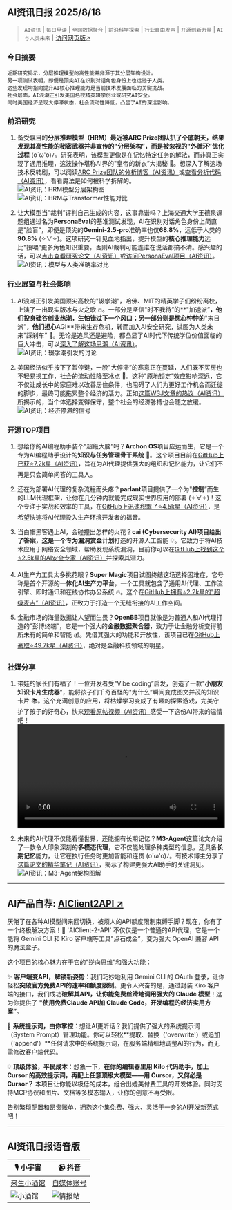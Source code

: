 ## AI资讯日报 2025/8/18

>  `AI资讯` | `每日早读` | `全网数据聚合` | `前沿科学探索` | `行业自由发声` | `开源创新力量` | `AI与人类未来` | [访问网页版↗️](https://ai.hubtoday.app/)



### **今日摘要**

```
近期研究揭示，分层推理模型的高性能并非源于其分层架构设计。
另一项测试表明，即便是顶尖AI在识别对话角色身份上也远逊于人类。
这些发现均指向提升AI核心推理能力是当前技术发展面临的关键挑战。
社会层面，AI浪潮正引发美国名校精英辍学创业或研究AI安全。
同时美国经济呈现大停滞状态，社会流动性降低，凸显了AI的深远影响。
```



### 前沿研究
1.  备受瞩目的**分层推理模型（HRM）**最近被ARC Prize团队扒了个底朝天，结果发现其高性能的秘密武器并非宣传的"**分层架构**”，而是被忽视的**"外循环”优化过程** (o´ω'o)ﾉ。研究表明，该模型更像是在记忆特定任务的解法，而非真正实现了通用推理，这波操作堪称AI界的"皇帝的新衣”大揭秘 🤔。想深入了解这场技术反转剧，可以阅读[ARC Prize团队的分析博客（AI资讯）](https://arcprize.org/blog/hrm-analysis)或[查看分析代码（AI资讯）](https://github.com/arcprize/hierarchical-reasoning-model-analysis)，看看魔法是如何被科学拆解的。<br/>![AI资讯：HRM模型分层架构图](https://image.jiqizhixin.com/uploads/editor/94ec5e23-b7c6-423c-b4d8-f692fda0d64e/640.png)<br/>![AI资讯：HRM与Transformer性能对比](https://image.jiqizhixin.com/uploads/editor/358a61bc-4ab3-430b-9772-c91ccd68bf06/640.png)

2.  让大模型当"裁判”评判自己生成的内容，这事靠谱吗？上海交通大学王德泉课题组通过名为**PersonaEval**的基准测试发现，AI在识别对话角色身份上简直是"脸盲”，即便是顶尖的**Gemini-2.5-pro**准确率也仅**68.8%**，远低于人类的**90.8%** (✧∀✧)。这项研究一针见血地指出，提升模型的**核心推理能力**远比"投喂”更多角色知识重要，否则AI裁判可能连谁在说话都搞不清。感兴趣的话，可以[点击查看研究论文（AI资讯）](https://arxiv.org/abs/2508.10014)或[访问PersonaEval项目（AI资讯）](https://github.com/maple-zhou/PersonaEval)。<br/>![AI资讯：模型与人类准确率对比](https://wechat2rss.xlab.app/img-proxy/?k=615a7594&u=https%3A%2F%2Fmmbiz.qpic.cn%2Fmmbiz_jpg%2FYicUhk5aAGtAIflDTjRDPpnBiaqCuKWiacYO6PgKGsTtlCicxicTekzrORE450SiaoKXbGmgF2pMYib5mZJV4HCJLuY3A%2F640%3Fwx_fmt%3Djpeg%26from%3Dappmsg)

### 行业展望与社会影响
1.  AI浪潮正引发美国顶尖高校的"辍学潮”，哈佛、MIT的精英学子们纷纷离校，上演了一出现实版冰与火之歌 🔥。一部分是坚信"时不我待”的**"加速派”**，他们投身硅谷创业热潮，生怕错过下一个风口；另一部分则是忧心忡忡的**"末日派”**，他们担心**AGI**带来生存危机，转而加入AI安全研究，试图为人类未来"踩刹车” 🛑。无论是追风还是避险，都凸显了AI时代下传统学位价值面临的巨大冲击，可以[深入了解这场思潮（AI资讯）](https://mp.weixin.qq.com/s?__biz=MzI3MTA0MTk1MA==&mid=2652620688&idx=2&sn=e19165a942f0330fe9a008d9e0d4f578)。<br/>![AI资讯：辍学潮引发的讨论](https://wechat2rss.xlab.app/img-proxy/?k=a806d890&u=https%3A%2F%2Fmmbiz.qpic.cn%2Fsz_mmbiz_png%2FUicQ7HgWiaUb3uEdSPKrwGNmZEOaaGyzVvZ8dTtE9jU1rFsda3llYbCZpmWfiazUYjWBLTGvlPpXucH8Q0lEUJN3Q%2F640%3Fwx_fmt%3Dpng%26from%3Dappmsg)

2.  美国经济似乎按下了暂停键，一股"大停滞”的寒意正在蔓延，人们既不买房也不轻易换工作，社会的流动性降至冰点 🥶。这种"原地锁定”效应影响深远，它不仅让成长中的家庭难以改善居住条件，也阻碍了人们为更好工作机会而迁徙的脚步，最终可能拖累整个经济的活力。正如[这篇WSJ文章的热议（AI资讯）](https://readhacker.news/s/6zJ4w)所揭示的，当个体选择变得保守，整个社会的经济脉搏也会随之放缓。<br/>![AI资讯：经济停滞的信号](https://cdn4.telesco.pe/file/Bpa-9lYfteZ9eJzeUL9jRi1jJg8U9zBwUQdIXpERYRDK9phi-hcHjtWy8rTHHqX-Z4mrdeqtV_hQy3GWsIhTEirNE2avicxhQMz-Eu3beSL6cT6Z-cgh4_-3Fy4cJvI4-ygHcGU5Rfq_0DkJfLID9h9JqoY8Obj_jnedU-1U0v40WdSwRel964oF11zrG2iA3gqYJkrZiXXOegcpuqh8PK3DrlIL1VJ1auqG2367cLlV5y_1F0oIamm2Q-dIYRauHw7qUwZMbTv-DZm_xe_cVakWmywlL2VdpCYcMl6hSEFceg3ilzlgGDDxfAC9QGEyu7uwmbTfiQPbIG6rggfaDg.jpg)

### 开源TOP项目
1.  想给你的AI编程助手装个"超级大脑”吗？**Archon OS**项目应运而生，它是一个专为AI编程助手设计的**知识与任务管理骨干系统** 🚀。这个项目目前在[GitHub上已获⭐7.2k星（AI资讯）](https://github.com/coleam00/Archon)，旨在为AI代理提供强大的组织和记忆能力，让它们不再是只会简单问答的工具人。

2.  还在为部署AI代理的复杂流程而头疼？**parlant**项目提供了一个为"**控制**”而生的LLM代理框架，让你在几分钟内就能完成现实世界应用的部署 (✧∀✧)！这个专注于实战和效率的工具，在[GitHub上迅速积累了⭐4.5k星（AI资讯）](https://github.com/emcie-co/parlant)，是希望快速将AI代理投入生产环境开发者的福音。

3.  当白帽黑客遇上AI，会碰撞出怎样的火花？**cai (Cybersecurity AI)**项目给出了答案，这是一个专为**漏洞赏金计划**打造的开源人工智能 💡。它致力于将AI技术应用于网络安全领域，帮助发现系统漏洞，目前你可以在[GitHub上找到这个⭐2.5k星的AI安全专家（AI资讯）](https://github.com/aliasrobotics/cai)并探索其潜力。

4.  AI生产力工具太多挑花眼？**Super Magic**项目试图终结这场选择困难症，它号称是首个开源的**一体化AI生产力平台**，一个工具就包含了通用AI代理、工作流引擎、即时通讯和在线协作办公系统 🔥。这个在[GitHub上拥有⭐2.2k星的"超级麦吉”（AI资讯）](https://github.com/dtyq/magic)，正致力于打造一个无缝衔接的AI工作空间。

5.  金融市场的海量数据让人望而生畏？**OpenBB**项目就像是为普通人和AI代理打造的"彭博终端”，它是一个强大的**金融数据聚合器**，致力于让金融分析变得前所未有的简单和智能 💰。凭借其强大的功能和开放性，该项目已在[GitHub上豪取⭐49.7k星（AI资讯）](https://github.com/OpenBB-finance/OpenBB)，绝对是金融科技领域的明星。

### 社媒分享
1.  带娃的家长们有福了！一位开发者受"Vibe coding”启发，创造了一款"**小朋友知识卡片生成器**”，能将孩子们千奇百怪的"为什么”瞬间变成图文并茂的知识卡片 📚。这个充满创意的应用，将枯燥学习变成了有趣的探索游戏，完美守护了孩子的好奇心，快来[观看原帖视频（AI资讯）](https://x.com/vista8/status/1957085294676627487)感受一下这份AI带来的温情吧！<br/><video src="https://video.twimg.com/amplify_video/1956972868484685824/vid/avc1/1108x720/yIVN22mvlZlc1Gsp.mp4?tag=14" controls="controls" width="100%"></video>

2.  未来的AI代理不仅能看懂世界，还能拥有长期记忆？**M3-Agent**这篇论文介绍了一款令人印象深刻的**多模态代理**，它不仅能处理多种类型的信息，还具备**长期记忆**能力，让它在执行任务时更加智能和连贯 (o´ω'o)ﾉ。有技术博主分享了[这篇论文的精华笔记（AI资讯）](https://x.com/omarsar0/status/1956773240623235076)，揭示了构建更强大AI助手的关键洞见。<br/>![AI资讯：M3-Agent架构图解](https://pbs.twimg.com/media/GyfZoRfWUAAPVKS?format=png&name=orig)
    
---

## **AI产品自荐: [AIClient2API ↗️](https://github.com/justlovemaki/AIClient-2-API)**

厌倦了在各种AI模型间来回切换，被烦人的API额度限制束缚手脚？现在，你有了一个终极解决方案！🎉 'AIClient-2-API' 不仅仅是一个普通的API代理，它是一个能将 Gemini CLI 和 Kiro 客户端等工具"点石成金”，变为强大 OpenAI 兼容 API 的魔法盒子。

这个项目的核心魅力在于它的"逆向思维”和强大功能：

✨ **客户端变API，解锁新姿势**：我们巧妙地利用 Gemini CLI 的 OAuth 登录，让你轻松**突破官方免费API的速率和额度限制**。更令人兴奋的是，通过封装 Kiro 客户端的接口，我们成功**破解其API，让你能免费丝滑地调用强大的 Claude 模型**！这为你提供了 **"使用免费Claude API加 Claude Code，开发编程的经济实用方案”**。

🔧 **系统提示词，由你掌控**：想让AI更听话？我们提供了强大的系统提示词（System Prompt）管理功能。你可以轻松**提取、替换（'overwrite'）或追加（'append'）**任何请求中的系统提示词，在服务端精细地调整AI的行为，而无需修改客户端代码。

💡 **顶级体验，平民成本**：想象一下，**在你的编辑器里用 Kilo 代码助手，加上 Cursor 的高效提示词，再配上任意顶级大模型——用 Cursor，又何必是 Cursor？** 本项目让你能以极低的成本，组合出媲美付费工具的开发体验。同时支持MCP协议和图片、文档等多模态输入，让你的创意不再受限。

告别繁琐配置和昂贵账单，拥抱这个集免费、强大、灵活于一身的AI开发新范式吧！
    


---

## **AI资讯日报语音版**

| 🎙️ **小宇宙** | 📹 **抖音** |
| --- | --- |
| [来生小酒馆](https://www.xiaoyuzhoufm.com/podcast/683c62b7c1ca9cf575a5030e)  |   [自媒体账号](https://www.douyin.com/user/MS4wLjABAAAAwpwqPQlu38sO38VyWgw9ZjDEnN4bMR5j8x111UxpseHR9DpB6-CveI5KRXOWuFwG)| 
| ![小酒馆](https://cdn.jsdmirror.com/gh/justlovemaki/imagehub@main/logo/f959f7984e9163fc50d3941d79a7f262.md.png) | ![情报站](https://cdn.jsdmirror.com/gh/justlovemaki/imagehub@main/logo/7fc30805eeb831e1e2baa3a240683ca3.md.png) |

    

